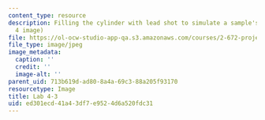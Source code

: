 ```yaml
---
content_type: resource
description: Filling the cylinder with lead shot to simulate a sample's weight. (Lab
  4 image)
file: https://ol-ocw-studio-app-qa.s3.amazonaws.com/courses/2-672-project-laboratory-spring-2009/ed301ecd41a43df7e9524d6a520fdc31_lab43.jpg
file_type: image/jpeg
image_metadata:
  caption: ''
  credit: ''
  image-alt: ''
parent_uid: 713b619d-ad80-8a4a-69c3-88a205f93170
resourcetype: Image
title: Lab 4-3
uid: ed301ecd-41a4-3df7-e952-4d6a520fdc31
---
```

